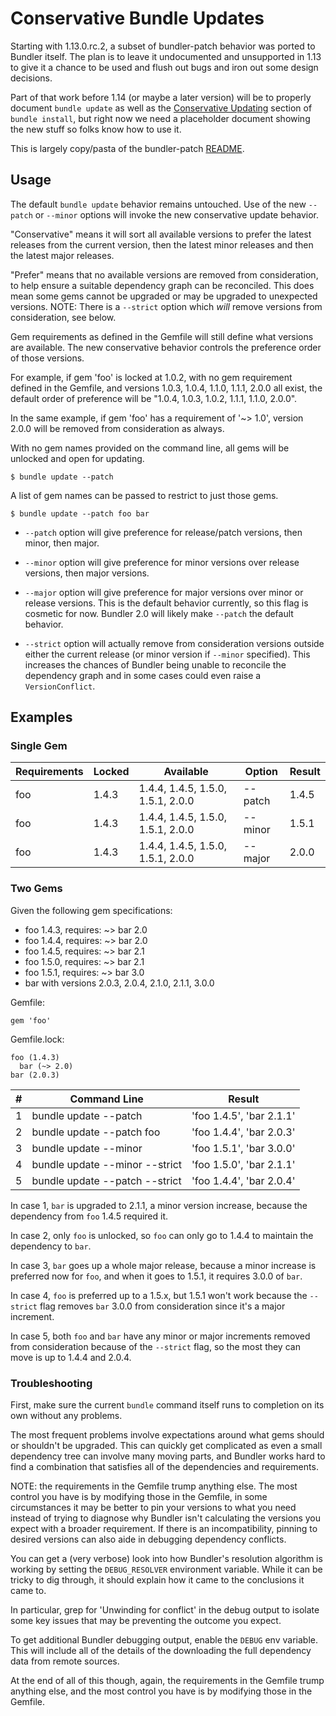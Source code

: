 # Conservative Bundle Updates

Starting with 1.13.0.rc.2, a subset of bundler-patch behavior was ported to Bundler itself.
The plan is to leave it undocumented and unsupported in 1.13 to give it a chance to 
be used and flush out bugs and iron out some design decisions.

Part of that work before 1.14 (or maybe a later version) will be to properly document
`bundle update` as well as the [Conservative Updating](http://bundler.io/v1.12/man/bundle-install.1.html#CONSERVATIVE-UPDATING)
section of `bundle install`, but right now we need a placeholder document showing the new
stuff so folks know how to use it.

This is largely copy/pasta of the bundler-patch [README](README.md).

## Usage

The default `bundle update` behavior remains untouched. Use of the new `--patch`
or `--minor` options will invoke the new conservative update behavior.

"Conservative" means it will sort all available versions to prefer the
latest releases from the current version, then the latest minor releases and
then the latest major releases.

"Prefer" means that no available versions are removed from consideration, to
help ensure a suitable dependency graph can be reconciled. This does mean some
gems cannot be upgraded or may be upgraded to unexpected versions. NOTE: There is
a `--strict` option which _will_ remove versions from consideration, see below.

Gem requirements as defined in the Gemfile will still define what versions are available.
The new conservative behavior controls the preference order of those versions.

For example, if gem 'foo' is locked at 1.0.2, with no gem requirement defined
in the Gemfile, and versions 1.0.3, 1.0.4, 1.1.0, 1.1.1, 2.0.0 all exist, the
default order of preference will be "1.0.4, 1.0.3, 1.0.2, 1.1.1, 1.1.0,
2.0.0".

In the same example, if gem 'foo' has a requirement of '~> 1.0', version 2.0.0
will be removed from consideration as always.

With no gem names provided on the command line, all gems will be unlocked and
open for updating. 

    $ bundle update --patch 

A list of gem names can be passed to restrict to just those gems.

    $ bundle update --patch foo bar

  * `--patch` option will give preference for release/patch versions, then minor,
    then major.
    
  * `--minor` option will give preference for minor versions over
    release versions, then major versions.

  * `--major` option will give preference for major versions over
    minor or release versions. This is the default behavior currently, so this
    flag is cosmetic for now. Bundler 2.0 will likely make `--patch` the default
    behavior.

  * `--strict` option will actually remove from consideration
    versions outside either the current release (or minor version if `--minor`
    specified). This increases the chances of Bundler being unable to
    reconcile the dependency graph and in some cases could even raise a 
    `VersionConflict`.

## Examples

### Single Gem

| Requirements| Locked  | Available                         | Option   | Result |
|-------------|---------|-----------------------------------|----------|--------|
| foo         | 1.4.3   | 1.4.4, 1.4.5, 1.5.0, 1.5.1, 2.0.0 | --patch  | 1.4.5  |
| foo         | 1.4.3   | 1.4.4, 1.4.5, 1.5.0, 1.5.1, 2.0.0 | --minor  | 1.5.1  |
| foo         | 1.4.3   | 1.4.4, 1.4.5, 1.5.0, 1.5.1, 2.0.0 | --major  | 2.0.0  |

### Two Gems

Given the following gem specifications:

- foo 1.4.3, requires: ~> bar 2.0
- foo 1.4.4, requires: ~> bar 2.0
- foo 1.4.5, requires: ~> bar 2.1
- foo 1.5.0, requires: ~> bar 2.1
- foo 1.5.1, requires: ~> bar 3.0
- bar with versions 2.0.3, 2.0.4, 2.1.0, 2.1.1, 3.0.0

Gemfile: 

    gem 'foo'

Gemfile.lock: 

    foo (1.4.3)
      bar (~> 2.0)
    bar (2.0.3)

| # | Command Line                   | Result                    |
|---|--------------------------------|---------------------------|
| 1 | bundle update --patch          | 'foo 1.4.5', 'bar 2.1.1'  |
| 2 | bundle update --patch foo      | 'foo 1.4.4', 'bar 2.0.3'  |
| 3 | bundle update --minor          | 'foo 1.5.1', 'bar 3.0.0'  |
| 4 | bundle update --minor --strict | 'foo 1.5.0', 'bar 2.1.1'  |
| 5 | bundle update --patch --strict | 'foo 1.4.4', 'bar 2.0.4'  |

In case 1, `bar` is upgraded to 2.1.1, a minor version increase, because the
dependency from `foo` 1.4.5 required it.

In case 2, only `foo` is unlocked, so `foo` can only go to 1.4.4 to maintain
the dependency to `bar`.

In case 3, `bar` goes up a whole major release, because a minor increase is
preferred now for `foo`, and when it goes to 1.5.1, it requires 3.0.0 of
`bar`.

In case 4, `foo` is preferred up to a 1.5.x, but 1.5.1 won't work because the
`--strict` flag removes `bar` 3.0.0 from consideration since it's a major
increment.

In case 5, both `foo` and `bar` have any minor or major increments removed
from consideration because of the `--strict` flag, so the most they can
move is up to 1.4.4 and 2.0.4.


### Troubleshooting

First, make sure the current `bundle` command itself runs to completion on its
own without any problems.

The most frequent problems involve expectations around what
gems should or shouldn't be upgraded. This can quickly get complicated as even
a small dependency tree can involve many moving parts, and Bundler works hard
to find a combination that satisfies all of the dependencies and requirements.

NOTE: the requirements in the Gemfile trump anything else. The most control
you have is by modifying those in the Gemfile, in some circumstances it may be
better to pin your versions to what you need instead of trying to diagnose why
Bundler isn't calculating the versions you expect with a broader requirement.
If there is an incompatibility, pinning to desired versions can also aide in
debugging dependency conflicts.

You can get a (very verbose) look into how Bundler's resolution algorithm is
working by setting the `DEBUG_RESOLVER` environment variable. While it can be
tricky to dig through, it should explain how it came to the conclusions it
came to.

In particular, grep for 'Unwinding for conflict' in the debug output to
isolate some key issues that may be preventing the outcome you expect.

To get additional Bundler debugging output, enable the `DEBUG` env variable.
This will include all of the details of the downloading the full dependency
data from remote sources.

At the end of all of this though, again, the requirements in the Gemfile
trump anything else, and the most control you have is by modifying those
in the Gemfile.
